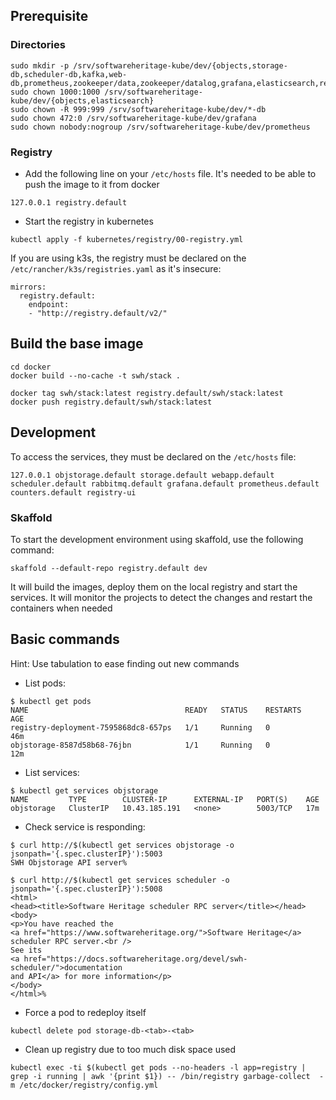## Prerequisite

### Directories

```
sudo mkdir -p /srv/softwareheritage-kube/dev/{objects,storage-db,scheduler-db,kafka,web-db,prometheus,zookeeper/data,zookeeper/datalog,grafana,elasticsearch,redis,registry}
sudo chown 1000:1000 /srv/softwareheritage-kube/dev/{objects,elasticsearch}
sudo chown -R 999:999 /srv/softwareheritage-kube/dev/*-db
sudo chown 472:0 /srv/softwareheritage-kube/dev/grafana
sudo chown nobody:nogroup /srv/softwareheritage-kube/dev/prometheus
```

### Registry

- Add the following line on your `/etc/hosts` file. It's needed to be able to
  push the image to it from docker
```
127.0.0.1 registry.default
```
- Start the registry in kubernetes
```
kubectl apply -f kubernetes/registry/00-registry.yml
```

If you are using k3s, the registry must be declared on the
`/etc/rancher/k3s/registries.yaml` as it's insecure:

```
mirrors:
  registry.default:
    endpoint:
    - "http://registry.default/v2/"
```

## Build the base image

```
cd docker
docker build --no-cache -t swh/stack .

docker tag swh/stack:latest registry.default/swh/stack:latest
docker push registry.default/swh/stack:latest
```

## Development

To access the services, they must be declared on the `/etc/hosts` file:
```
127.0.0.1 objstorage.default storage.default webapp.default scheduler.default rabbitmq.default grafana.default prometheus.default counters.default registry-ui
```

### Skaffold

To start the development environment using skaffold, use the following command:

```
skaffold --default-repo registry.default dev
```

It will build the images, deploy them on the local registry and start the services.
It will monitor the projects to detect the changes and restart the containers when needed

## Basic commands

Hint: Use tabulation to ease finding out new commands

- List pods:
```
$ kubectl get pods
NAME                                   READY   STATUS    RESTARTS   AGE
registry-deployment-7595868dc8-657ps   1/1     Running   0          46m
objstorage-8587d58b68-76jbn            1/1     Running   0          12m
```

- List services:

```
$ kubectl get services objstorage
NAME         TYPE        CLUSTER-IP      EXTERNAL-IP   PORT(S)    AGE
objstorage   ClusterIP   10.43.185.191   <none>        5003/TCP   17m
```

- Check service is responding:

```
$ curl http://$(kubectl get services objstorage -o jsonpath='{.spec.clusterIP}'):5003
SWH Objstorage API server%

$ curl http://$(kubectl get services scheduler -o jsonpath='{.spec.clusterIP}'):5008
<html>
<head><title>Software Heritage scheduler RPC server</title></head>
<body>
<p>You have reached the
<a href="https://www.softwareheritage.org/">Software Heritage</a>
scheduler RPC server.<br />
See its
<a href="https://docs.softwareheritage.org/devel/swh-scheduler/">documentation
and API</a> for more information</p>
</body>
</html>%
```

- Force a pod to redeploy itself

```
kubectl delete pod storage-db-<tab>-<tab>
```

- Clean up registry due to too much disk space used

```
kubectl exec -ti $(kubectl get pods --no-headers -l app=registry | grep -i running | awk '{print $1}) -- /bin/registry garbage-collect  -m /etc/docker/registry/config.yml
```
